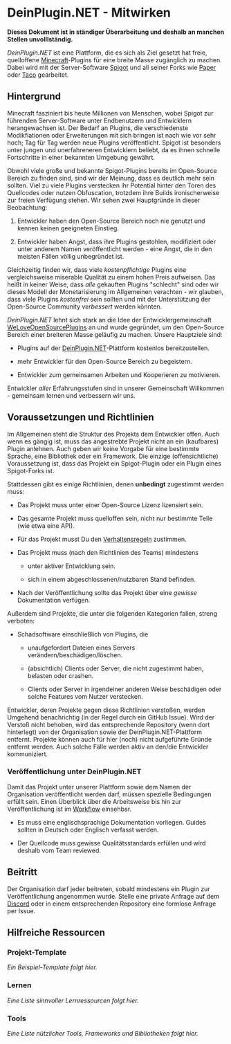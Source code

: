 # DeinPlugin.NET - Mitwirken

**Dieses Dokument ist in ständiger Überarbeitung und deshalb an manchen Stellen unvolllständig.**

*DeinPlugin.NET* ist eine Plattform, die es sich als Ziel gesetzt hat freie, quelloffene [Minecraft](https://minecraft.net)-Plugins für eine breite Masse zugänglich zu machen. Dabei wird mit der Server-Software [Spigot](https://www.spigotmc.org/) und all seiner Forks wie [Paper](https://papermc.io) oder [Taco](https://tacospigot.github.io/) gearbeitet.

## Hintergrund

Minecraft fasziniert bis heute Millionen von Menschen, wobei Spigot zur führenden Server-Software unter Endbenutzern und Entwicklern herangewachsen ist. Der Bedarf an Plugins, die verschiedenste Modikfiationen oder Erweiterungen mit sich bringen ist nach wie vor sehr hoch; Tag für Tag werden neue Plugins veröffentlicht. Spigot ist besonders unter jungen und unerfahreneren Entwicklern beliebt, da es ihnen schnelle Fortschritte in einer bekannten Umgebung gewährt.

Obwohl viele große und bekannte Spigot-Plugins bereits im Open-Source Bereich zu finden sind, sind wir der Meinung, dass es deutlich mehr sein sollten. Viel zu viele Plugins verstecken ihr Potential hinter den Toren des Quellcodes oder nutzen Obfuscation, trotzdem ihre Builds ironischerweise zur freien Verfügung stehen. Wir sehen zwei Hauptgründe in dieser Beobachtung:

1. Entwickler haben den Open-Source Bereich noch nie genutzt und kennen keinen geeigneten Einstieg.

2. Entwickler haben Angst, dass ihre Plugins gestohlen, modifiziert oder unter anderem Namen veröffentlicht werden - eine Angst, die in den meisten Fällen völlig unbegründet ist.

Gleichzeitig finden wir, dass viele *kostenpflichtige* Plugins eine vergleichsweise miserable Qualität zu einem hohen Preis aufweisen. Das heißt in keiner Weise, dass *alle* gekauften Plugins "schlecht" sind oder wir dieses Modell der Monetarisierung im Allgemeinen verachten - wir glauben, dass viele Plugins *kostenfrei* sein sollten und mit der Unterstützung der Open-Source Community *verbessert* werden könnten.

*DeinPlugin.NET* lehnt sich stark an die Idee der Entwicklergemeinschaft [WeLoveOpenSourcePlugins](https://github.com/WeLoveOpenSourcePlugins) an und wurde gegründet, um den Open-Source Bereich einer breiteren Masse geläufig zu machen. Unsere Hauptziele sind:

- Plugins auf der [DeinPlugin.NET](https://deinplugin.net/)-Plattform kostenlos bereitzustellen.

- mehr Entwickler für den Open-Source Bereich zu begeistern.

- Entwickler zum gemeinsamen Arbeiten und Kooperieren zu motivieren.

Entwickler *aller* Erfahrungsstufen sind in unserer Gemeinschaft Willkommen - gemeinsam lernen und verbessern wir uns.

## Voraussetzungen und Richtlinien

Im Allgemeinen steht die Struktur des Projekts dem Entwickler offen. Auch wenn es gängig ist, muss das angestrebte Projekt nicht an ein (kaufbares) Plugin anlehnen. Auch geben wir keine Vorgabe für eine bestimmte Sprache, eine Bibliothek oder ein Framework. Die einzige (offensichtliche) Voraussetzung ist, dass das Projekt ein Spigot-Plugin oder ein Plugin eines Spigot-Forks ist.

Stattdessen gibt es einige Richtlinien, denen **unbedingt** zugestimmt werden muss:

- Das Projekt muss unter einer Open-Source Lizenz lizensiert sein.

- Das gesamte Projekt muss quelloffen sein, nicht nur bestimmte Teile (wie etwa eine API).

- Für das Projekt musst Du den [Verhaltensregeln](./CODE-OF-CONDUCT.md) zustimmen.

- Das Projekt muss (nach den Richtlinien des Teams) mindestens

  - unter aktiver Entwicklung sein.

  - sich in einem abgeschlossenen/nutzbaren Stand befinden.

- Nach der Veröffentlichung sollte das Projekt über eine *gewisse* Dokumentation verfügen.

Außerdem sind Projekte, die unter die folgenden Kategorien fallen, streng verboten:

- Schadsoftware einschließlich von Plugins, die
  - unaufgefordert Dateien eines Servers verändern/beschädigen/löschen.

  - (absichtlich) Clients oder Server, die nicht zugestimmt haben, belasten oder crashen.

  - Clients oder Server in irgendeiner anderen Weise beschädigen oder solche Features vom Nutzer verstecken.

Entwickler, deren Projekte gegen diese Richtlinien verstoßen, werden Umgehend benachrichtig (in der Regel durch ein GitHub Issue). Wird der Verstoß nicht behoben, wird das entsprechende Repository (wenn dort hinterlegt) von der Organisation sowie der DeinPlugin.NET-Plattform entfernt. Projekte können auch für hier (noch) nicht aufgeführte Gründe entfernt werden. Auch solche Fälle werden aktiv an den/die Entwickler kommuniziert.

### Veröffentlichung unter DeinPlugin.NET

Damit das Projekt unter unserer Plattform sowie dem Namen der Organisation veröffentlicht werden darf, müssen spezielle Bedingungen erfüllt sein. Einen Überblick über die Arbeitsweise bis hin zur Veröffentlichung ist im [Workflow](./) einsehbar.

- Es muss eine englischsprachige Dokumentation vorliegen. Guides sollten in Deutsch oder Englisch verfasst werden.

- Der Quellcode muss gewisse Qualitätsstandards erfüllen und wird deshalb vom Team reviewed.

## Beitritt

Der Organisation darf jeder beitreten, sobald mindestens ein Plugin zur Veröffentlichung angenommen wurde. Stelle eine private Anfrage auf dem [Discord](https://discord.gg/azG4wxrQWy) oder in einem entsprechenden Repository eine formlose Anfrage per Issue.

## Hilfreiche Ressourcen

### Projekt-Template

*Ein Beispiel-Template folgt hier.*

### Lernen

*Eine Liste sinnvoller Lernressourcen folgt hier.*

### Tools

*Eine Liste nützlicher Tools, Frameworks und Bibliotheken folgt hier.*
